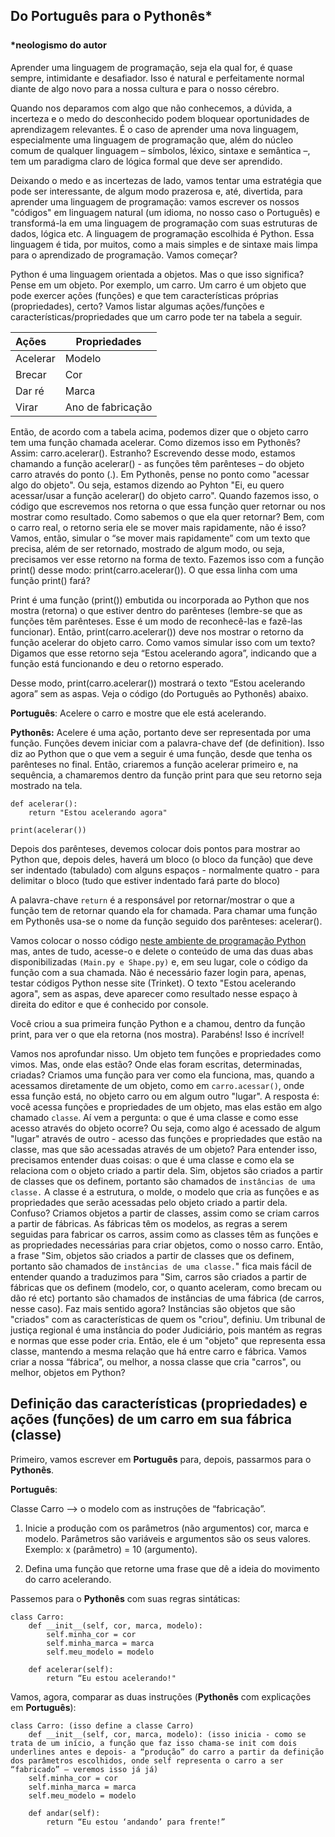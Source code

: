 
## Do Português para o Pythonês* <br><br> <sup ><sup>*neologismo do autor</sup></sup>
Aprender uma linguagem de programação, seja ela qual for, é quase sempre, intimidante e desafiador. Isso é natural e perfeitamente normal diante de algo novo para a nossa cultura e para o nosso cérebro.

Quando nos deparamos com algo que não conhecemos, a dúvida, a incerteza e o medo do desconhecido podem bloquear oportunidades de aprendizagem relevantes. É o caso de aprender uma nova linguagem, especialmente uma linguagem de programação que, além do núcleo comum de qualquer linguagem – símbolos, léxico, sintaxe e semântica –, tem um paradigma claro de lógica formal que deve ser aprendido.

Deixando o medo e as incertezas de lado, vamos tentar uma estratégia que pode ser interessante, de algum modo prazerosa e, até, divertida, para aprender uma linguagem de programação: vamos escrever os nossos "códigos" em linguagem natural (um idioma, no nosso caso o Português) e transformá-la em uma linguagem de programação com suas estruturas de dados, lógica etc. A linguagem de programação escolhida é Python. Essa linguagem é tida, por muitos, como a mais simples e de sintaxe mais limpa para o aprendizado de programação. Vamos começar?    

Python é uma linguagem orientada a objetos. Mas o que isso significa? Pense em um objeto. Por exemplo, um carro. Um carro é um objeto que pode exercer ações (funções) e que tem características próprias (propriedades), certo? Vamos listar algumas ações/funções e características/propriedades que um carro pode ter na tabela a seguir.

  |Ações|Propriedades|                       
  |:--------------|--------------|
  |Acelerar        |     Modelo  |
  |Brecar     |Cor       | 
  |Dar ré     |Marca      | 
  |Virar|  Ano de fabricação|

Então, de acordo com a tabela acima, podemos dizer que o objeto carro tem uma função chamada acelerar. Como dizemos isso em Pythonês? Assim: carro.acelerar(). Estranho? Escrevendo desse modo, estamos chamando a função acelerar() - as funções têm parênteses – do objeto carro através do ponto (.). Em Pythonês, pense no ponto como "acessar algo do objeto". Ou seja, estamos dizendo ao Pyhton "Ei, eu quero acessar/usar a função acelerar() do objeto carro". Quando fazemos isso, o código que escrevemos nos retorna o que essa função quer retornar ou nos mostrar como resultado. Como sabemos o que ela quer retornar? Bem, com o carro real, o retorno seria ele se mover mais rapidamente, não é isso? Vamos, então, simular o “se mover mais rapidamente” com um texto que precisa, além de ser retornado, mostrado de algum modo, ou seja, precisamos ver esse retorno na forma de texto. Fazemos isso com a função print() desse modo: print(carro.acelerar()). O que essa linha com uma função print() fará?

Print é uma função (print()) embutida ou incorporada ao Python que nos mostra (retorna) o que estiver dentro do parênteses (lembre-se que as funções têm parênteses. Esse é um modo de reconhecê-las e fazê-las funcionar). Então, print(carro.acelerar()) deve nos mostrar o retorno da função acelerar do objeto carro. Como vamos simular isso com um texto? Digamos que esse retorno seja “Estou acelerando agora”, indicando que a função está funcionando e deu o retorno esperado.

Desse modo, print(carro.acelerar()) mostrará o texto “Estou acelerando agora” sem as aspas. Veja o código (do Português ao Pythonês) abaixo.

<strong>Português</strong>: Acelere o carro e mostre que ele está acelerando.

<strong>Pythonês:</strong> 
Acelere é uma ação, portanto deve ser representada por uma função. Funções devem iniciar com a palavra-chave def (de definition). Isso diz ao Python que o que vem a seguir é uma função, desde que tenha os parênteses no final. Então, criaremos a função acelerar primeiro e, na sequência, a chamaremos dentro da função print para que seu retorno seja mostrado na tela.

    def acelerar():
    	return "Estou acelerando agora"
    	
    print(acelerar())

Depois dos parênteses, devemos colocar dois pontos para mostrar ao Python que, depois deles, haverá um bloco (o bloco da função) que deve ser indentado (tabulado) com alguns espaços - normalmente quatro - para delimitar o bloco (tudo que estiver indentado fará parte do bloco)

A palavra-chave ```return``` é a responsável por retornar/mostrar o que a função tem de retornar quando ela for chamada. Para chamar uma função em Pythonês usa-se o nome da função seguido dos parênteses: acelerar().

Vamos colocar o nosso código <a href="https://trinket.io" target="_blank" rel="noopener noreferrer">neste ambiente de programação Python</a> mas, antes de tudo, acesse-o e delete o conteúdo de uma das duas abas disponibilizadas `(Main.py e Shape.py)` e, em seu lugar, cole o código da função com a sua chamada. Não é necessário fazer login para, apenas, testar códigos Python nesse site (Trinket). O texto "Estou acelerando agora", sem as aspas, deve aparecer como resultado nesse espaço à direita do editor e que é conhecido por console.

Você criou a sua primeira função Python e a chamou, dentro da função print, para ver o que ela retorna (nos mostra). Parabéns! Isso é incrível! 

Vamos nos aprofundar nisso. Um objeto tem funções e propriedades como vimos. Mas, onde elas estão? Onde elas foram escritas, determinadas, criadas? Criamos uma função para ver como ela funciona, mas, quando a acessamos diretamente de um objeto, como em ``carro.acessar()``, onde essa função está, no objeto carro ou em algum outro "lugar". A resposta é: você acessa funções e propriedades de um objeto, mas elas estão em algo chamado ``classe``. Aí vem a pergunta: o que é uma classe e como esse acesso através do objeto ocorre? Ou seja, como algo é acessado de algum "lugar" através de outro - acesso das funções e propriedades que estão na classe, mas que são acessadas através de um objeto? Para entender isso, precisamos entender duas coisas: o que é uma classe e como ela se relaciona com o objeto criado a partir dela. Sim, objetos são criados a partir de classes que os definem, portanto são chamados de `instâncias de uma classe.` A classe é a estrutura, o molde, o modelo que cria as funções e as propriedades que serão acessadas pelo objeto criado a partir dela. Confuso? Criamos objetos a partir de classes, assim como se criam carros a partir de fábricas. As fábricas têm os modelos, as regras a serem seguidas para fabricar os carros, assim como as classes têm as funções e as propriedades necessárias para criar objetos, como o nosso carro. Então, a frase "Sim, objetos são criados a partir de classes que os definem, portanto são chamados de `instâncias de uma classe.`" fica mais fácil de entender quando a traduzimos para "Sim, carros são criados a partir de fábricas que os definem (modelo, cor, o quanto aceleram, como brecam ou dão ré etc)  portanto são chamados de instâncias de uma fábrica (de carros, nesse caso). Faz mais sentido agora? Instâncias são objetos que são "criados" com as características de quem os "criou", definiu. Um tribunal de justiça regional é uma instância do poder Judiciário, pois mantém as regras  e normas que esse poder cria. Então, ele é um "objeto" que representa essa classe, mantendo a mesma relação que há entre carro e fábrica. Vamos criar a nossa “fábrica”, ou melhor, a nossa classe que cria "carros", ou melhor, objetos em Python?

## Definição das características (propriedades) e ações (funções) de um carro em sua fábrica (classe)

Primeiro, vamos escrever em **Português** para, depois, passarmos para o **Pythonês**.

**Português**:

Classe Carro --> o modelo com as instruções de “fabricação”.
1.  Inicie a produção com os parâmetros (não argumentos) cor, marca e modelo. Parâmetros são variáveis e argumentos são os seus valores. Exemplo: x (parâmetro) = 10 (argumento).

2. Defina uma função que retorne uma frase que dê a ideia do movimento do carro acelerando.

 Passemos para o **Pythonês** com suas regras sintáticas:

    class Carro:
	    def __init__(self, cor, marca, modelo):
		    self.minha_cor = cor
		    self.minha_marca = marca
		    self.meu_modelo = modelo
    
	    def acelerar(self):
		    return “Eu estou acelerando!"

Vamos, agora, comparar as duas instruções (**Pythonês** com explicações em **Português**):

    class Carro: (isso define a classe Carro)
	    def __init__(self, cor, marca, modelo): (isso inicia - como se trata de um início, a função que faz isso chama-se init com dois underlines antes e depois- a “produção” do carro a partir da definição dos parâmetros escolhidos, onde self representa o carro a ser “fabricado” – veremos isso já já)
	    self.minha_cor = cor
	    self.minha_marca = marca
	    self.meu_modelo = modelo
    
	    def andar(self):
		    return “Eu estou ‘andando’ para frente!”
<!--stackedit_data:
eyJoaXN0b3J5IjpbMTk5MDEyNzIyNSwtMzg2MDAyMjE1LC0xNj
Q4MDA4OTQyLC0xOTcyNDgxNjU2LC0yMTIxNzcyOTM3LDQ1OTIz
NzgwNSwtOTQ0NzY1ODk4LDMzMzE0NzI0MSwtMTU4NDk2NTI5LC
0yODIyODQzOTcsLTIwMjI0MTg5ODcsMTkwNjMwMzM0MiwtMzE0
MDc1NzE4LDg5MzczMjE0NCw4NDQ0OTQ3MzYsLTE2NDAwNjk0Nj
UsLTEyMTIzMzgxMTksLTEwMTk3MjcxODksMTU4ODA1MzM1Nywt
MTM5ODYxNDIwXX0=
-->